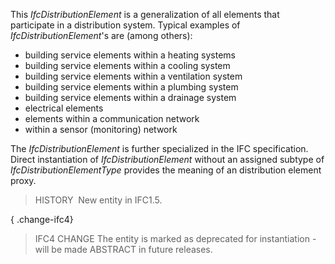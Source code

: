 ﻿This _IfcDistributionElement_ is a generalization of all elements that participate in a distribution system. Typical examples of _IfcDistributionElement_'s are (among others):

* building service elements within a heating systems 
* building service elements within a cooling system 
* building service elements within a ventilation system 
* building service elements within a plumbing system 
* building service elements within a drainage system 
* electrical elements 
* elements within a communication network 
* within a sensor (monitoring) network

The _IfcDistributionElement_ is further specialized in the IFC specification. Direct instantiation of _IfcDistributionElement_ without an assigned subtype of _IfcDistributionElementType_ provides the meaning of an distribution element proxy.

> HISTORY&nbsp; New entity in IFC1.5.

{ .change-ifc4}
> IFC4 CHANGE The entity is marked as deprecated for instantiation - will be made ABSTRACT in future releases.
